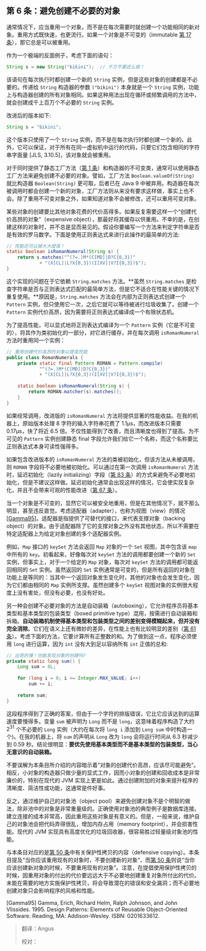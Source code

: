 ## 第 6 条：避免创建不必要的对象

通常情况下，应当重用一个对象，而不是在每次需要时就创建一个功能相同的新对象。重用方式既快速，也更流行。如果一个对象是不可变的（immutable [第 17 条][item17]），那它总是可以被重用。 

作为一个极端的反面例子，考虑下面的语句： 

```java
String s = new String("bikini");  // 千万不要这么做！
```

该语句在每次执行时都创建一个新的 `String` 实例，但是这些对象的创建都是不必要的。传递给 `String` 构造器的参数 `("bikini")` 本身就是一个 `String` 实例，功能上与构造器创建的所有对象相同。如果这种用法出现在循环或频繁调用的方法中，就会创建成千上百万个不必要的 `String` 实例。 

改进后的版本如下: 

```java
String s = "bikini";
```

这个版本只使用了一个 `String` 实例，而不是在每次执行时都创建一个新的。此外，它可以保证，对于所有在同一虚拟机中运行的代码，只要它们包含相同的字符串字面量 [JLS, 3.10.5]，该对象就会被重用。 

对于同时提供了静态工厂方法（[第 1 条][item1]）和构造器的不可变类，通常可以使用静态工厂方法来避免创建不必要的对象。譬如，工厂方法 `Boolean.valueOf(String)` 就比构造器 `Boolean(String)` 更可取，后者已在 Java 9 中被弃用。构造器在每次被调用时都会创建一个新的对象，工厂方法则从来没有要求这样做，事实上也不会。除了重用不可变对象之外，如果知道对象不会被修改，还可以重用可变对象。 

某些对象的创建要比其他对象花费的代价高得多。如果反复需要这样一个“创建代价高昂的对象”（expensive object），那最好将其缓存以供重用。不幸的是，在创建这样的对象时，并不总是显而易见的。假设你要编写一个方法来判定字符串是否是有效的罗马数字。下面是使用正则表达式来进行此操作的最简单的方法: 

```java
// 性能还可以被大大提高！
static boolean isRomanNumeral(String s) {
    return s.matches("^(?=.)M*(C[MD]|D?C{0,3})"
            + "(X[CL]|L?X{0,3})(I[XV]|V?I{0,3})$");
}
```

这个实现的问题在于它依赖 `String.matches` 方法。**虽然 `String.matches` 是检查字符串是否与正则表达式匹配的最简单方法，但是它不适合在性能关键的情况下重复使用。**原因是，`String.matches` 方法会在内部为正则表达式创建一个 `Pattern` 实例，但只使用它一次，之后它就可以等待被进行垃圾收集了。创建一个 `Pattern` 实例代价高昂，因为需要将正则表达式编译成一个有限状态机。 

为了提高性能，可以显式地将正则表达式编译为一个 `Pattern` 实例（它是不可变的），将其作为类初始化的一部分，对它进行缓存，并在每次调用 `isRomanNumeral` 方法时重用同一个实例：

```java
// 重用创建代价高昂的对象以提高性能
public class RomanNumerals {
    private static final Pattern ROMAN = Pattern.compile(
            "^(?=.)M*(C[MD]|D?C{0,3})"
            + "(X[CL]|L?X{0,3})(I[XV]|V?I{0,3})$");
    
    static boolean isRomanNumeral(String s) {
        return ROMAN.matcher(s).matches();
    }
}
```

如果经常调用，改进版的 `isRomanNumeral` 方法将提供显著的性能收益。在我的机器上，原始版本处理 8 字符的输入字符串花费了 1.1µs，而改进版本只需要 0.17µs，快了将近 6.5 倍。不仅性能得到了改善，而且清晰度也得到了提高。为不可见的 `Pattern` 实例创建静态 final 字段允许我们给它一个名称，而这个名称要比正则表达式本身可读性强得多。 

如果包含改进版本的 `isRomanNumeral` 方法的类被初始化，但该方法从未被调用，则 `ROMAN` 字段将不必要地被初始化。可以通过在第一次调用 `isRomanNumeral` 方法时，延迟初始化（lazily initializing）字段（[第 83 条](item83)）的方式来避免不必要地初始化，但是不建议这样做。延迟初始化通常会出现这样的情况，它会使实现复杂化，并且不会带来可观的性能改进（[第 67 条](item67)）。 

当一个对象是不可变的，显然它可以被安全地重用，但是在其他情况下，就不那么明显，甚至违反直觉。考虑适配器（adapter），也称为视图（view）的情况 [[Gamma95](#Gamma95)]。适配器是指提供了可替代的接口，来代表支撑对象（backing object）的对象。由于适配器除了它的支撑对象之外没有其他状态，所以不需要在特定适配器上为给定对象创建的多个适配器实例。 

例如，`Map` 接口的 `keySet` 方法会返回 `Map` 对象的一个 `Set` 视图，其中包含该 `map` 中所有的 `key`。初看起来，好像每次对 `keySet` 方法的调用都要创建一个新的 `Set` 实例，但事实上，对于一个给定的 `Map` 对象，每次对 `keySet` 方法的调用都可能返回相同的 `Set` 实例。虽然返回的 `Set` 实例通常是可变的，但是所有返回的对象在功能上是等同的：当其中一个返回对象发生变化时，其他的对象也会发生变化，因为它们都由相同的 `Map` 实例所支撑。虽然创建多个 `keySet` 视图对象的实例很大程度上没有害处，但没有必要，也没有好处。

另一种会创建不必要对象的方法是自动装箱（autoboxing），它允许程序员将基本类型和基本类型的包装类型（boxed primitive type）混用，按需进行自动装箱和拆箱。**自动装箱机制使得基本类型和包装类型之间的差别变得模糊起来，但并没有完全消除**。它们在语义上还有微妙的差异，在性能上也有比较明显的差别（[第 61 条](item61)）。考虑下面的方法，它要计算所有正整数的和。为了做到这一点，程序必须使用 `long` 进行运算，因为 `int` 没有大到足以容纳所有 `int` 正值的总和: 

```java
// 出奇的慢！你能发现对象的创建吗?
private static long sum() {
    Long sum = 0L;
    
    for (long i = 0; i <= Integer.MAX_VALUE; i++)
        sum += i;
    
    return sum;
}
```

这段程序得到了正确的答案，但由于一个字符的排版错误，它比它应该达到的运算速度要慢得多。变量 `sum` 被声明为 `Long` 而不是 `long`，这意味着程序构造了大约 $2^{31}$ 个不必要的 `Long` 实例（大约在每次将 `long i` 添加到 `Long sum` 中时构造一个)。在我的机器上，将 `sum` 的声明从 `Long` 改为 `long` 会将运行时间从 6.3 秒减少到 0.59 秒。结论很明显：**要优先使用基本类型而不是基本类型的包装类型，当心无意识的自动装箱。**

不要误解为本条目所介绍的内容暗示着“对象的创建代价高昂，应该尽可能避免”。相反，小对象的构造器只做少量的显式工作，因而小对象的创建和回收成本是非常廉价的，特别在现代的 JVM 实现上更是如此。通过创建附加的对象来提升程序的清晰度、简洁性或功能，这通常是件好事。 

反之，通过维护自己的对象池（object pool）来避免创建对象不是个明智的做法，除非池中的对象是非常重量级的。正确使用对象池的典型例子是数据库连接。建立连接的成本非常高，因此重用这些对象是有意义的。但是，一般来说，维护自己的对象池会把代码弄得很乱，增加内存占用（memory footprint），并会损害性能。现代的 JVM 实现具有高度优化的垃圾回收器，很容易胜过轻量级对象池的性能。

与本条目对应的是[第 50 条][item50]中有关保护性拷贝的内容（defensive copying）。本条目提及“当你应该重用现有的对象时，不要创建新的对象”，而[第 50 条][item50]则说“当你应该创建新对象的时候，不要重用现有的对象”。注意，在提倡使用保护性拷贝的时候，因重用对象的付出的代价要远远大于不必要地创建重复对象所付出的代价。未能在需要的地方实施保护性拷贝，将会导致潜在的错误和安全漏洞；而不必要地创建对象只会影响程序的风格和性能。 



<p id="Gamma95">[Gamma95] Gamma,	Erich,	Richard	Helm,	Ralph	Johnson,	and	John	Vlissides.	1995. Design	Patterns:	Elements	of	Reusable	Object-Oriented	Software.	Reading, MA:	Addison-Wesley.	ISBN:	0201633612. </p>



[item1]:	./第%201%20条：考虑用静态工厂方法代替构造器.md	"第 01条：考虑用静态工厂方法代替构造器.md"
[item17]:	url		"在未来填入第 17 条的 url，否则无法进行跳转"
[item50]:	url		"在未来填入第 50 条的 url，否则无法进行跳转"
[item61]:	url		"在未来填入第 61 条的 url，否则无法进行跳转"
[item67]:	url		"在未来填入第 67 条的 url，否则无法进行跳转"
[item83]:	url		"在未来填入第 83 条的 url，否则无法进行跳转"



> 翻译：Angus
>
> 校对：